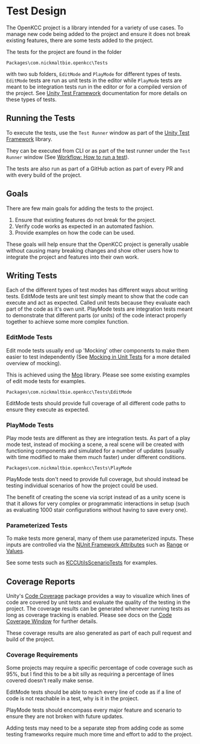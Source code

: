 # Test Design

The OpenKCC project is a library intended for a variety of use cases.
To manage new code being added to the project and ensure it does not break
existing features, there are some tests added to the project.

The tests for the project are found in the folder

```text
Packages\com.nickmaltbie.openkcc\Tests
```

with two sub folders, `EditMode` and `PlayMode` for different types of
tests. `EditMode` tests are run as unit tests in the editor while `PlayMode`
tests are meant to be integration tests run in the editor or for a
compiled version of the project. See [Unity Test Framework](https://docs.unity3d.com/Packages/com.unity.test-framework@2.0/manual/index.html)
documentation for more details on these types of tests.

## Running the Tests

To execute the tests, use the `Test Runner` window as part of the
[Unity Test Framework](https://docs.unity3d.com/Packages/com.unity.test-framework@1.1/manual/index.html)
library.

They can be executed from CLI or as part of the test runner under
the `Test Runner` window (See [Workflow: How to run a test](https://docs.unity3d.com/Packages/com.unity.test-framework@1.1/manual/workflow-run-test.html)).

The tests are also run as part of a GitHub action as part of every
PR and with every build of the project.

## Goals

There are few main goals for adding the tests to the project.

1. Ensure that existing features do not break for the project.
1. Verify code works as expected in an automated fashion.
1. Provide examples on how the code can be used.

These goals will help ensure that the OpenKCC project is generally usable
without causing many breaking changes and show other users how
to integrate the project and features into their own work.

## Writing Tests

Each of the different types of test modes has different ways about writing
tests. EditMode tests are unit test simply meant to show that the code can
execute and act as expected. Called unit tests because they evaluate
each part of the code as it's own unit. PlayMode tests are integration tests
meant to demonstrate that different parts (or units) of the code interact
properly together to achieve some more complex function.

### EditMode Tests

Edit mode tests usually end up 'Mocking' other components to make them
easier to test independently (See [Mocking in Unit Tests](https://microsoft.github.io/code-with-engineering-playbook/automated-testing/unit-testing/mocking/)
for a more detailed overview of mocking).

This is achieved using the [Moq](https://github.com/Moq/moq4) library. Please
see some existing examples of edit mode tests for examples.

```text
Packages\com.nickmaltbie.openkcc\Tests\EditMode
```

EditMode tests should provide full coverage of all different code paths to
ensure they execute as expected.

### PlayMode Tests

Play mode tests are different as they are integration tests.
As part of a play mode test, instead of mocking a scene, a real scene will
be created with functioning components and simulated for a number
of updates (usually with time modified to make them much faster) under
different conditions.

```text
Packages\com.nickmaltbie.openkcc\Tests\PlayMode
```

PlayMode tests don't need to provide full coverage, but should instead
be testing individual scenarios of how the project could be used.

The benefit of creating the scene via script instead of as a unity scene is that
it allows for very complex or programmatic interactions in setup (such as
evaluating 1000 stair configurations without having to save every one).

### Parameterized Tests

To make tests more general, many of them use parameterized inputs.
These inputs are controlled via the [NUnit Framework Attributes](https://docs.nunit.org/articles/nunit/writing-tests/attributes.html)
such as [Range](https://docs.nunit.org/articles/nunit/writing-tests/attributes/range.html)
or [Values](https://docs.nunit.org/articles/nunit/writing-tests/attributes/values.html).

See some tests such as [KCCUtilsScenarioTests](xref:nickmaltbie.OpenKCC.Tests.PlayMode.Utils.KCCUtilsScenarioTests)
for examples.

## Coverage Reports

Unity's [Code Coverage](https://docs.unity3d.com/Packages/com.unity.testtools.codecoverage@1.2/manual/index.html)
package provides a way to visualize which lines of code are covered
by unit tests and evaluate the quality of the testing in the project.
The coverage results can be generated whenever running tests
as long as coverage tracking is enabled. Please see docs on the
[Code Coverage Window](https://docs.unity3d.com/Packages/com.unity.testtools.codecoverage@1.2/manual/CodeCoverageWindow.html)
for further details.

These coverage results are also generated as part of each pull request and build
of the project.

### Coverage Requirements

Some projects may require a specific percentage of code coverage such as 95\%,
but I find this to be a bit silly as requiring a
percentage of lines covered doesn't really make sense.

EditMode tests should be able to reach every line of code
as if a line of code is not reachable in a test,
why is it in the project.

PlayMode tests should encompass every major feature
and scenario to ensure they are not broken with future
updates.

Adding tests may need to be a separate step from adding
code as some testing frameworks require much more
time and effort to add to the project.

